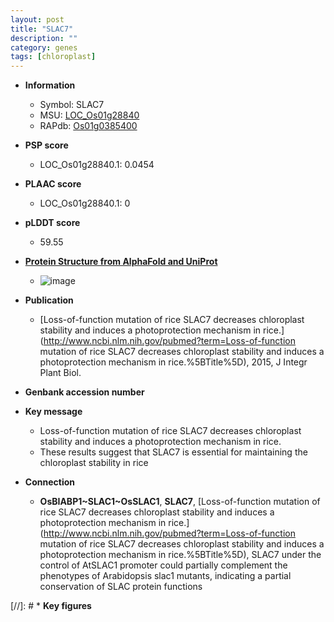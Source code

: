 ```yaml
---
layout: post
title: "SLAC7"
description: ""
category: genes
tags: [chloroplast]
---
```


* **Information**  
    + Symbol: SLAC7  
    + MSU: [LOC_Os01g28840](http://rice.plantbiology.msu.edu/cgi-bin/ORF_infopage.cgi?orf=LOC_Os01g28840)  
    + RAPdb: [Os01g0385400](http://rapdb.dna.affrc.go.jp/viewer/gbrowse_details/irgsp1?name=Os01g0385400)  

* **PSP score**  
    + LOC_Os01g28840.1: 0.0454 

* **PLAAC score**  
    + LOC_Os01g28840.1: 0 

* **pLDDT score**
    + 59.55

* **[Protein Structure from AlphaFold and UniProt](https://www.uniprot.org/uniprotkb/Q0JML5/entry#structure)**
    + ![image](https://ricepsp.github.io/images/Q0/AF-Q0JML5-F1.png)

* **Publication**  
    + [Loss-of-function mutation of rice SLAC7 decreases chloroplast stability and induces a photoprotection mechanism in rice.](http://www.ncbi.nlm.nih.gov/pubmed?term=Loss-of-function mutation of rice SLAC7 decreases chloroplast stability and induces a photoprotection mechanism in rice.%5BTitle%5D), 2015, J Integr Plant Biol.

* **Genbank accession number**  

* **Key message**  
    + Loss-of-function mutation of rice SLAC7 decreases chloroplast stability and induces a photoprotection mechanism in rice.
    + These results suggest that SLAC7 is essential for maintaining the chloroplast stability in rice

* **Connection**  
    + __OsBIABP1~SLAC1~OsSLAC1__, __SLAC7__, [Loss-of-function mutation of rice SLAC7 decreases chloroplast stability and induces a photoprotection mechanism in rice.](http://www.ncbi.nlm.nih.gov/pubmed?term=Loss-of-function mutation of rice SLAC7 decreases chloroplast stability and induces a photoprotection mechanism in rice.%5BTitle%5D), SLAC7 under the control of AtSLAC1 promoter could partially complement the phenotypes of Arabidopsis slac1 mutants, indicating a partial conservation of SLAC protein functions

[//]: # * **Key figures**  


